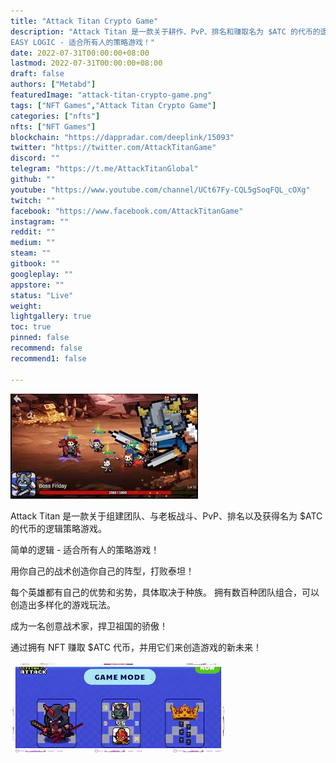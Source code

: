 ```yaml
---
title: "Attack Titan Crypto Game"
description: "Attack Titan 是一款关于耕作、PvP、排名和赚取名为 $ATC 的代币的逻辑策略游戏。
EASY LOGIC - 适合所有人的策略游戏！"
date: 2022-07-31T00:00:00+08:00
lastmod: 2022-07-31T00:00:00+08:00
draft: false
authors: ["Metabd"]
featuredImage: "attack-titan-crypto-game.png"
tags: ["NFT Games","Attack Titan Crypto Game"]
categories: ["nfts"]
nfts: ["NFT Games"]
blockchain: "https://dappradar.com/deeplink/15093"
twitter: "https://twitter.com/AttackTitanGame"
discord: ""
telegram: "https://t.me/AttackTitanGlobal"
github: ""
youtube: "https://www.youtube.com/channel/UCt67Fy-CQL5gSoqFQL_cOXg"
twitch: ""
facebook: "https://www.facebook.com/AttackTitanGame"
instagram: ""
reddit: ""
medium: ""
steam: ""
gitbook: ""
googleplay: ""
appstore: ""
status: "Live"
weight: 
lightgallery: true
toc: true
pinned: false
recommend: false
recommend1: false

---
```


![qqq](qqq.png)

<p>Attack Titan 是一款关于组建团队、与老板战斗、PvP、排名以及获得名为 $ATC 的代币的逻辑策略游戏。</p>


<p>简单的逻辑 - 适合所有人的策略游戏！</p>
<p>用你自己的战术创造你自己的阵型，打败泰坦！</p>
<p>每个英雄都有自己的优势和劣势，具体取决于种族。 拥有数百种团队组合，可以创造出多样化的游戏玩法。</p>
<p>成为一名创意战术家，捍卫祖国的骄傲！</p>
<p>通过拥有 NFT 赚取 $ATC 代币，并用它们来创造游戏的新未来！</p>



![aaa](aaa.png)

